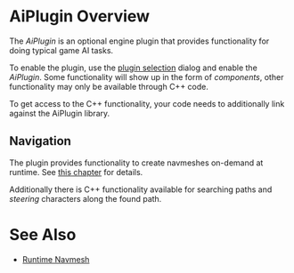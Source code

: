 # AiPlugin Overview

The *AiPlugin* is an optional engine plugin that provides functionality for doing typical game AI tasks.

To enable the plugin, use the [plugin selection](../../projects/plugin-selection.md) dialog and enable the *AiPlugin*. Some functionality will show up in the form of *components*, other functionality may only be available through C++ code.

To get access to the C++ functionality, your code needs to additionally link against the AiPlugin library.

## Navigation

The plugin provides functionality to create navmeshes on-demand at runtime. See [this chapter](runtime-navmesh.md) for details.

Additionally there is C++ functionality available for searching paths and *steering* characters along the found path. 

# See Also

* [Runtime Navmesh](runtime-navmesh.md)